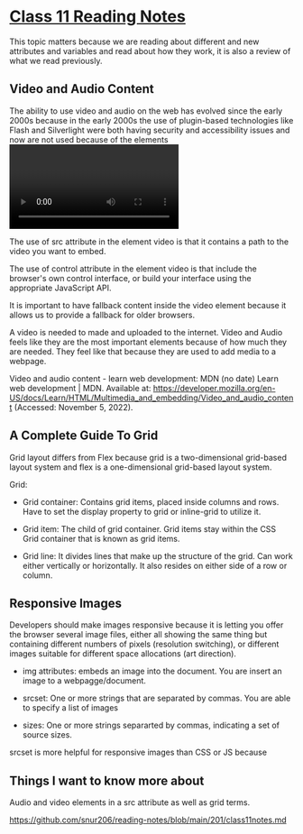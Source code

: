 # [Class 11 Reading Notes](https://github.com/snur206/reading-notes/blob/main/201/class11notes.md)

This topic matters because we are reading about different and new attributes and variables and read about how they work, it is also a review of what we read previously.

## Video and Audio Content

The ability to use video and audio on the web has evolved since the early 2000s because in the early 2000s the use of plugin-based technologies like Flash and Silverlight were both having security and accessibility issues and now are not used because of the elements <video and audio> as well as the JS APIs are now in control. 


The use of src attribute in the element video is that it contains a path to the video you want to embed.

The use of control attribute in the element video is that include the browser's own control interface, or build your interface using the appropriate JavaScript API. 

It is important to have fallback content inside the video element because it allows us to provide a fallback for older browsers.

A video is needed to made and uploaded to the internet. Video and Audio feels like they are the most important elements because of how much they are needed. They feel like that because they are used to add media to a webpage.
  
Video and audio content - learn web development: MDN (no date) Learn web development | MDN. Available at: https://developer.mozilla.org/en-US/docs/Learn/HTML/Multimedia_and_embedding/Video_and_audio_content (Accessed: November 5, 2022).   

## A Complete Guide To Grid

Grid layout differs from Flex because grid is a two-dimensional grid-based layout system and flex is a one-dimensional grid-based layout system. 

Grid:

- Grid container: Contains grid items, placed inside columns and rows. Have to set the display property to grid or inline-grid to utilize it.
  
- Grid item: The child of grid container. Grid items stay within the CSS Grid container that is known as grid items.

- Grid line: It divides lines that make up the structure of the grid. Can work either vertically or horizontally. It also resides on either side of a row or column.

## Responsive Images

Developers should make images responsive because  it is letting you offer the browser several image files, either all showing the same thing but containing different numbers of pixels (resolution switching), or different images suitable for different space allocations (art direction).

- img attributes: embeds an image into the document. You are insert an image to a webpagge/document.

- srcset: One or more strings that are separated by commas. You are able to specify a list of images  

- sizes: One or more strings separarted by commas, indicating a set of source sizes.

srcset is more helpful for responsive images than CSS or JS because 


## Things I want to know more about

Audio and video elements in a src attribute as well as grid terms.
  
https://github.com/snur206/reading-notes/blob/main/201/class11notes.md
